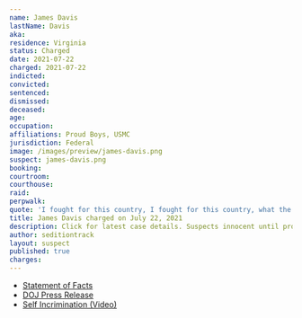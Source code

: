 ```yaml
---
name: James Davis
lastName: Davis
aka:
residence: Virginia
status: Charged
date: 2021-07-22
charged: 2021-07-22
indicted:
convicted:
sentenced:
dismissed:
deceased:
age:
occupation:
affiliations: Proud Boys, USMC
jurisdiction: Federal
image: /images/preview/james-davis.png
suspect: james-davis.png
booking:
courtroom:
courthouse:
raid:
perpwalk:
quote: 'I fought for this country, I fought for this country, what the fuck are you doing, I fought for this country, I fought for this country, I’m a military fucking police, I’m a military police'
title: James Davis charged on July 22, 2021
description: Click for latest case details. Suspects innocent until proven guilty.
author: seditiontrack
layout: suspect
published: true
charges:
---
```

- [Statement of Facts](https://www.justice.gov/usao-dc/case-multi-defendant/file/1418021/download)
- [DOJ Press Release](https://www.justice.gov/usao-dc/pr/virginia-man-arrested-assault-law-enforcement-during-jan-6-capitol-breach-0)
- [Self Incrimination (Video)](https://www.facebook.com/willistonTrendingTopicsNewsRadioLive/videos/838622173374753/)
